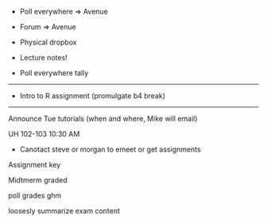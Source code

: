 * Poll everywhere ⇒ Avenue
* Forum ⇒ Avenue
* Physical dropbox


* Lecture notes!
* Poll everywhere tally

----------------------------------------------------------------------

* Intro to R assignment (promulgate b4 break)

----------------------------------------------------------------------

Announce Tue tutorials (when and where, Mike will email)

UH 102-103 10:30 AM
* Canotact steve or morgan to emeet or get assignments

Assignment key

Midtmerm graded

poll grades ghm

loosesly 
summarize  exam content

